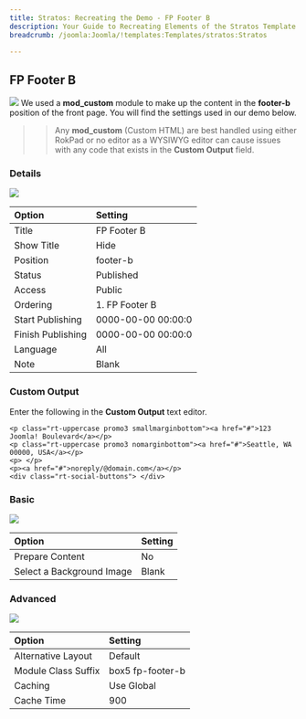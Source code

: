 ```yaml
---
title: Stratos: Recreating the Demo - FP Footer B
description: Your Guide to Recreating Elements of the Stratos Template for Joomla
breadcrumb: /joomla:Joomla/!templates:Templates/stratos:Stratos

---
```


FP Footer B
-----
![][footerb1]
We used a **mod_custom** module to make up the content in the **footer-b** position of the front page. You will find the settings used in our demo below.

>> Any **mod_custom** (Custom HTML) are best handled using either RokPad or no editor as a WYSIWYG editor can cause issues with any code that exists in the **Custom Output** field.

### Details
![][footerb2]

| Option | Setting |
|:------|:-------|
| Title | FP Footer B |
| Show Title | Hide |
| Position | footer-b |
| Status | Published |
| Access | Public |
| Ordering | 1. FP Footer B |
| Start Publishing | 0000-00-00 00:00:0 |
| Finish Publishing | 0000-00-00 00:00:0 |
| Language | All |
| Note | Blank |

### Custom Output
Enter the following in the **Custom Output** text editor.

~~~
<p class="rt-uppercase promo3 smallmarginbottom"><a href="#">123 Joomla! Boulevard</a></p>
<p class="rt-uppercase promo3 nomarginbottom"><a href="#">Seattle, WA 00000, USA</a></p>
<p> </p>
<p><a href="#">noreply/@domain.com</a></p>
<div class="rt-social-buttons"> </div>
~~~

### Basic
![][footerb3]

| Option | Setting |
|:------|:-------|
| Prepare Content | No |
| Select a Background Image | Blank |

### Advanced
![][footerb4]

| Option | Setting |
|:------|:-------|
| Alternative Layout | Default |
| Module Class Suffix | box5 fp-footer-b |
| Caching | Use Global |
| Cache Time | 900 |

[footerb1]: assets/footerb_1.jpeg
[footerb2]: assets/footerb_2.jpeg
[footerb3]: assets/footerb_3.jpeg
[footerb4]: assets/footerb_4.jpeg
